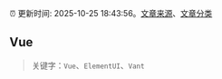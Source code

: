 :alarm_clock: 更新时间: 2025-10-25 18:43:56。[文章来源](/README.md)、[文章分类](/TAGS.md)

## Vue


> 关键字：`Vue`、`ElementUI`、`Vant`



